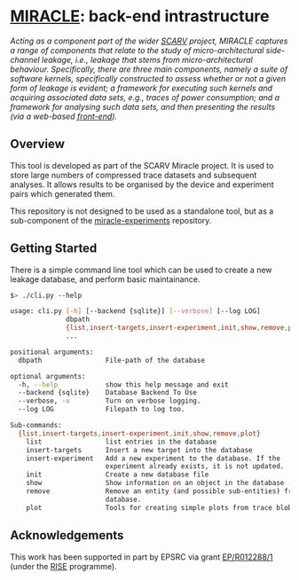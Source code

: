 # [MIRACLE](https://github.com/scarv/miracle): back-end intrastructure

<!--- -------------------------------------------------------------------- --->

*Acting as a component part of the wider
[SCARV](https://www.scarv.org)
project,
MIRACLE captures a range of components that relate to the study of 
micro-architectural side-channel leakage, i.e., leakage that stems
from micro-architectural behaviour.  Specifically, there are three
main components, namely
a suite of software kernels, specifically constructed to assess
whether or not a given form of leakage is evident;
a framework for executing such kernels and acquiring associated
data sets, e.g., traces of power consumption;
and
a framework for analysing such data sets, and then presenting 
the results (via a web-based [front-end](https://miracle.scarv.org/)).*

<!--- -------------------------------------------------------------------- --->

## Overview

This tool is developed as part of the SCARV Miracle project.
It is used to store large numbers of compressed trace datasets
and subsequent analyses.
It allows results to be organised by the device and experiment
pairs which generated them.

This repository is not designed to be used as a standalone tool, but
as a sub-component of the
[miracle-experiments](https://github.com/scarv/miracle-experiments)
repository.

## Getting Started

There is a simple command line tool which can be used to create a
new leakage database, and perform basic maintainance.

```sh
$> ./cli.py --help

usage: cli.py [-h] [--backend {sqlite}] [--verbose] [--log LOG]
              dbpath
              {list,insert-targets,insert-experiment,init,show,remove,plot}
              ...

positional arguments:
  dbpath                File-path of the database

optional arguments:
  -h, --help            show this help message and exit
  --backend {sqlite}    Database Backend To Use
  --verbose, -v         Turn on verbose logging.
  --log LOG             Filepath to log too.

Sub-commands:
  {list,insert-targets,insert-experiment,init,show,remove,plot}
    list                list entries in the database
    insert-targets      Insert a new target into the database
    insert-experiment   Add a new experiment to the database. If the
                        experiment already exists, it is not updated.
    init                Create a new database file
    show                Show information on an object in the database
    remove              Remove an entity (and possible sub-entities) from the
                        database.
    plot                Tools for creating simple plots from trace blobs
```

<!--- -------------------------------------------------------------------- --->

## Acknowledgements

This work has been supported in part
by EPSRC via grant
[EP/R012288/1](https://gow.epsrc.ukri.org/NGBOViewGrant.aspx?GrantRef=EP/R012288/1) (under the [RISE](http://www.ukrise.org) programme).

<!--- -------------------------------------------------------------------- --->
